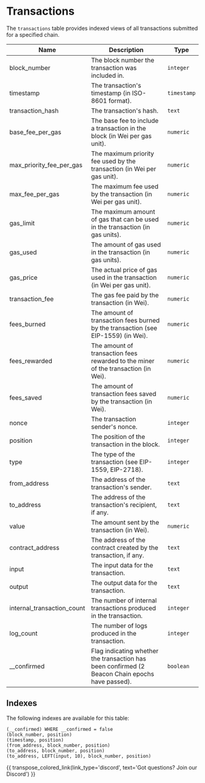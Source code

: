 # Transactions

The `transactions` table provides indexed views of all transactions submitted for a specified chain.

| Name                | Description                                                                 | Type        |
| --------- | --------- | --------------------------------------------------------------------------- |
| block_number | The block number the transaction was included in. | `integer` |
| timestamp | The transaction's timestamp (in ISO-8601 format). | `timestamp` |
| transaction_hash | The transaction's hash. | `text` |
| base_fee_per_gas | The base fee to include a transaction in the block (in Wei per gas unit). | `numeric` |
| max_priority_fee_per_gas | The maximum priority fee used by the transaction (in Wei per gas unit). | `numeric` |
| max_fee_per_gas | The maximum fee used by the transaction (in Wei per gas unit). | `numeric` |
| gas_limit | The maximum amount of gas that can be used in the transaction (in gas units). | `numeric` |
| gas_used | The amount of gas used in the transaction (in gas units). | `numeric` |
| gas_price | The actual price of gas used in the transaction (in Wei per gas unit). | `numeric` |
| transaction_fee | The gas fee paid by the transaction (in Wei). | `numeric` |
| fees_burned | The amount of transaction fees burned by the transaction (see EIP-1559) (in Wei). | `numeric` |
| fees_rewarded | The amount of transaction fees rewarded to the miner of the transaction (in Wei). | `numeric` |
| fees_saved | The amount of transaction fees saved by the transaction (in Wei). | `numeric` |
| nonce | The transaction sender's nonce. | `integer` |
| position | The position of the transaction in the block. | `integer` |
| type | The type of the transaction (see EIP-1559, EIP-2718). | `integer` |
| from_address | The address of the transaction's sender. | `text` |
| to_address | The address of the transaction's recipient, if any. | `text` |
| value | The amount sent by the transaction (in Wei). | `numeric` |
| contract_address | The address of the contract created by the transaction, if any. | `text` |
| input | The input data for the transaction. | `text` |
| output | The output data for the transaction. | `text` |
| internal_transaction_count | The number of internal transactions produced in the transaction. | `integer` |
| log_count | The number of logs produced in the transaction. | `integer` |
| __confirmed | Flag indicating whether the transaction has been confirmed (2 Beacon Chain epochs have passed). | `boolean` |

## Indexes
The following indexes are available for this table:
```
(__confirmed) WHERE __confirmed = false
(block_number, position)
(timestamp, position)
(from_address, block_number, position)
(to_address, block_number, position)
(to_address, LEFT(input, 10), block_number, position)
```

{{ transpose_colored_link(link_type='discord', text='Got questions?  Join our Discord') }}
